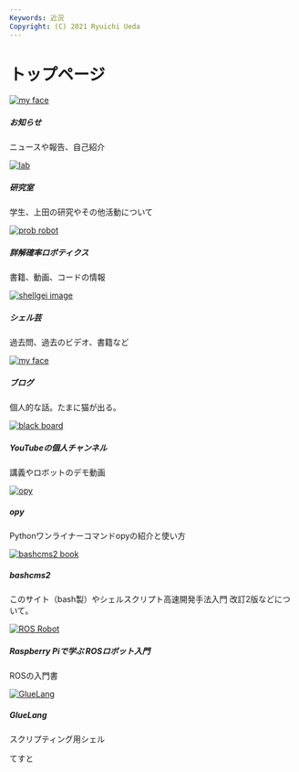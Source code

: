 ```yaml
---
Keywords: 近況
Copyright: (C) 2021 Ryuichi Ueda
---
```


# トップページ

<div class="card mb-3">
  <div class="row no-gutters">
    <div class="col-md-4">
        <a href="/?page=news"><img class="card-img-top" src="/pages/top/ueda.jpg" alt="my face"></a>
    </div>
    <div class="col-md-8">
      <div class="card-body">
        <h5 class="card-title">お知らせ</h5>
        <p class="card-text">ニュースや報告、自己紹介</p>
        <!--<p class="card-text"><small class="text-muted">Last updated 3 mins ago</small></p>-->
      </div>
    </div>
  </div>
</div>

<div class="card mb-3">
  <div class="row no-gutters">
    <div class="col-md-4">
        <a href="https://lab.ueda.tech/"><img class="card-img-top" src="/pages/top/lab.jpg" alt="lab"></a>
    </div>
    <div class="col-md-8">
      <div class="card-body">
        <h5 class="card-title">研究室 <i class="fa fa-external-link"></i></h5>
        <p class="card-text">学生、上田の研究やその他活動について</p>
        <!--<p class="card-text"><small class="text-muted">Last updated 3 mins ago</small></p>-->
      </div>
    </div>
  </div>
</div>

<div class="card mb-3">
  <div class="row no-gutters">
    <div class="col-md-4">
        <a href="/?page=lnpr"><img class="card-img-top" src="/pages/top/lnpr.jpg" alt="prob robot"></a>
    </div>
    <div class="col-md-8">
      <div class="card-body">
        <h5 class="card-title">詳解確率ロボティクス</h5>
        <p class="card-text">書籍、動画、コードの情報</p>
        <!--<p class="card-text"><small class="text-muted">Last updated 3 mins ago</small></p>-->
      </div>
    </div>
  </div>
</div>

<div class="card mb-3">
  <div class="row no-gutters">
    <div class="col-md-4">
        <a href="/?page=01434"><img class="card-img-top" src="/pages/top/shellgei.png" alt="shellgei image"></a>
    </div>
    <div class="col-md-8">
      <div class="card-body">
        <h5 class="card-title">シェル芸</h5>
        <p class="card-text">過去問、過去のビデオ、書籍など</p>
        <!--<p class="card-text"><small class="text-muted">Last updated 3 mins ago</small></p>-->
      </div>
    </div>
  </div>
</div>

<div class="card mb-3">
  <div class="row no-gutters">
    <div class="col-md-4">
        <a href="/?post"><img class="card-img-top" src="/pages/top/cat1.jpg" alt="my face"></a>
    </div>
    <div class="col-md-8">
      <div class="card-body">
        <h5 class="card-title">ブログ</h5>
        <p class="card-text">個人的な話。たまに猫が出る。</p>
        <!--<p class="card-text"><small class="text-muted">Last updated 3 mins ago</small></p>-->
      </div>
    </div>
  </div>
</div>

<div class="card mb-3">
  <div class="row no-gutters">
    <div class="col-md-4">
        <a href="https://www.youtube.com/channel/UCJlHv03KKtVeUyRjHlW6sMg" target="blank"><img class="card-img-top" src="/pages/top/blackbd.jpg" alt="black board"></a>
    </div>
    <div class="col-md-8">
      <div class="card-body">
        <h5 class="card-title">YouTubeの個人チャンネル <i class="fa fa-external-link"></i></h5>
        <p class="card-text">講義やロボットのデモ動画</p>
        <!--<p class="card-text"><small class="text-muted">Last updated 3 mins ago</small></p>-->
      </div>
    </div>
  </div>
</div>


<div class="card mb-3">
  <div class="row no-gutters">
    <div class="col-md-4">
        <a href="/?page=opy"><img class="card-img-top" src="/pages/top/opy.png" alt="opy"></a>
    </div>
    <div class="col-md-8">
      <div class="card-body">
        <h5 class="card-title">opy</h5>
        <p class="card-text">Pythonワンライナーコマンドopyの紹介と使い方</a>
        <!--<p class="card-text"><small class="text-muted">Last updated 3 mins ago</small></p>-->
      </div>
    </div>
  </div>
</div>


<div class="card mb-3">
  <div class="row no-gutters">
    <div class="col-md-4">
        <a href="/?page=bashcms2"><img class="card-img-top" src="/pages/top/bashcms2.png" alt="bashcms2 book"></a>
    </div>
    <div class="col-md-8">
      <div class="card-body">
        <h5 class="card-title">bashcms2</h5>
        <p class="card-text">このサイト（bash製）やシェルスクリプト高速開発手法入門 改訂2版などについて。</p>
        <!--<p class="card-text"><small class="text-muted">Last updated 3 mins ago</small></p>-->
      </div>
    </div>
  </div>
</div>

<div class="card mb-3">
  <div class="row no-gutters">
    <div class="col-md-4">
        <a href="/?page=09461"><img class="card-img-top" src="/pages/top/rosrobot.png" alt="ROS Robot"></a>
    </div>
    <div class="col-md-8">
      <div class="card-body">
        <h5 class="card-title">Raspberry Piで学ぶ ROSロボット入門</h5>
        <p class="card-text">ROSの入門書</p>
        <!--<p class="card-text"><small class="text-muted">Last updated 3 mins ago</small></p>-->
      </div>
    </div>
  </div>
</div>


<div class="card mb-3">
  <div class="row no-gutters">
    <div class="col-md-4">
        <a href="/?page=GlueLang"><img class="card-img-top" src="/pages/top/glue.png" alt="GlueLang"></a>
    </div>
    <div class="col-md-8">
      <div class="card-body">
        <h5 class="card-title">GlueLang</h5>
        <p class="card-text">スクリプティング用シェル</a>
        <!--<p class="card-text"><small class="text-muted">Last updated 3 mins ago</small></p>-->
      </div>
    </div>
  </div>
</div>

てすと
